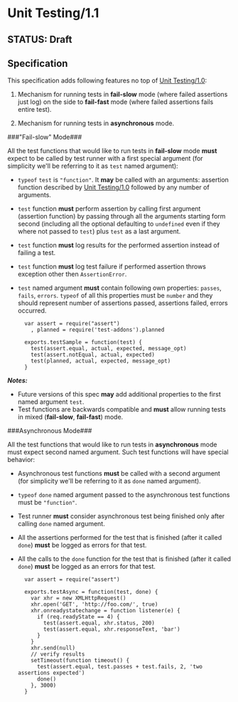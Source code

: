 Unit Testing/1.1
================

STATUS: Draft
-------------

Specification
-------------

This specification adds following features no top of [Unit Testing/1.0]:

1. Mechanism for running tests in **fail-slow** mode (where
failed assertions just log) on the side to **fail-fast** mode
(where failed assertions fails entire test).

2. Mechanism for running tests in **asynchronous** mode.


###"Fail-slow" Mode###

All the test functions that would like to run tests in **fail-slow**
mode **must** expect to be called by test runner with a first special argument (for simplicity we'll be referring to it as `test` named argument):

- `typeof` `test` is `"function"`. It **may** be called with
an arguments: assertion function described by [Unit Testing/1.0] followed by any number of arguments.  
 
- `test` function **must** perform assertion by calling first
argument (assertion function) by passing through all the arguments
starting form second (including all the optional defaulting to
`undefined` even if they where not passed to `test`) plus `test` as a last argument.
- `test` function **must** log results for the performed assertion
instead of failing a test.

- `test` function **must** log test failure if performed assertion
throws exception other then `AssertionError`.

- `test` named argument **must** contain following own properties:
`passes`, `fails`, `errors`. `typeof` of all this properties must
be `number` and they should represent number of assertions passed,
assertions failed, errors occurred.

        
        var assert = require("assert")
          , planned = require('test-addons').planned

        exports.testSample = function(test) {
          test(assert.equal, actual, expected, message_opt)
          test(assert.notEqual, actual, expected)
          test(planned, actual, expected, message_opt)
        }
        

***Notes:***

- Future versions of this spec **may** add additional
properties to the first named argument `test`.    
- Test functions are backwards compatible and **must** allow
running tests in mixed (**fail-slow**, **fail-fast**) mode.

###Asynchronous Mode###

All the test functions that would like to run tests in
**asynchronous** mode must expect second named argument. Such test
functions will have special behavior: 

- Asynchronous test functions **must** be called with a second
argument (for simplicity we'll be referring to it as `done` named
argument).
- `typeof` `done` named argument passed to the asynchronous test
functions must be `"function"`.
- Test runner **must** consider asynchronous test being finished
only after calling `done` named argument.
- All the assertions performed for the test that is finished
(after it called `done`) **must** be logged as errors for that
test.
- All the calls to the `done` function for the test that is
finished (after it called `done`) **must** be logged as an errors
for that test.

        

        var assert = require("assert")
        
        exports.testAsync = function(test, done) {
          var xhr = new XMLHttpRequest()
          xhr.open('GET', 'http://foo.com/', true)
          xhr.onreadystatechange = function listener(e) {
            if (req.readyState == 4) {
              test(assert.equal, xhr.status, 200)
              test(assert.equal, xhr.responseText, 'bar')
            }
          }
          xhr.send(null)
          // verify results
          setTimeout(function timeout() {
            test(assert.equal, test.passes + test.fails, 2, 'two assertions expected')
            done()
          }, 3000)
        }
        
        
[Unit Testing/1.0]:http://wiki.commonjs.org/wiki/Unit_Testing/1.0